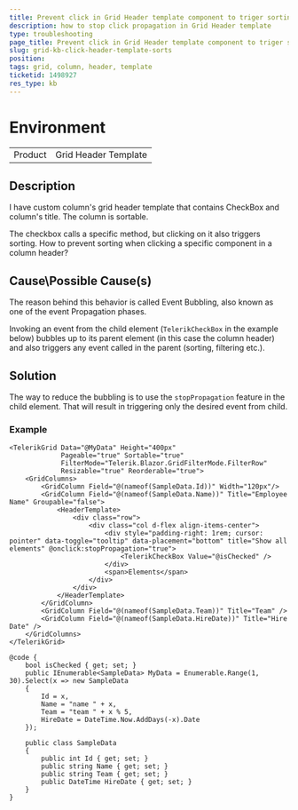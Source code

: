 ```yaml
---
title: Prevent click in Grid Header template component to triger sorting
description: how to stop click propagation in Grid Header template
type: troubleshooting
page_title: Prevent click in Grid Header template component to triger sorting
slug: grid-kb-click-header-template-sorts
position: 
tags: grid, column, header, template
ticketid: 1498927
res_type: kb
---
```


# Environment
<table>
	<tbody>
		<tr>
			<td>Product</td>
			<td>Grid Header Template</td>
		</tr>
	</tbody>
</table>


## Description

 I have custom column's grid header template that contains CheckBox and column's title. The column is sortable.

The checkbox calls a specific method, but clicking on it also triggers sorting.
How to prevent sorting when clicking a specific component in a column header?


## Cause\Possible Cause(s)

The reason behind this behavior is called Event Bubbling, also known as one of the event Propagation phases.

Invoking an event from the child element (`TelerikCheckBox` in the example below) bubbles up to its parent element (in this case the column header) and also triggers any event called in the parent (sorting, filtering etc.).

## Solution

The way to reduce the bubbling is to use the `stopPropagation` feature in the child element. That will result in triggering only the desired event from child.

### Example

````CSHTML
<TelerikGrid Data="@MyData" Height="400px"
             Pageable="true" Sortable="true" 
             FilterMode="Telerik.Blazor.GridFilterMode.FilterRow"
             Resizable="true" Reorderable="true">
    <GridColumns>
        <GridColumn Field="@(nameof(SampleData.Id))" Width="120px"/>
        <GridColumn Field="@(nameof(SampleData.Name))" Title="Employee Name" Groupable="false">
            <HeaderTemplate>
                <div class="row">
                    <div class="col d-flex align-items-center">
                        <div style="padding-right: 1rem; cursor: pointer" data-toggle="tooltip" data-placement="bottom" title="Show all elements" @onclick:stopPropagation="true">
                            <TelerikCheckBox Value="@isChecked" />
                        </div>
                        <span>Elements</span>
                    </div>
                </div>
            </HeaderTemplate>
        </GridColumn>
        <GridColumn Field="@(nameof(SampleData.Team))" Title="Team" />
        <GridColumn Field="@(nameof(SampleData.HireDate))" Title="Hire Date" />
    </GridColumns>
</TelerikGrid>

@code {
    bool isChecked { get; set; }
    public IEnumerable<SampleData> MyData = Enumerable.Range(1, 30).Select(x => new SampleData
    {
        Id = x,
        Name = "name " + x,
        Team = "team " + x % 5,
        HireDate = DateTime.Now.AddDays(-x).Date
    });

    public class SampleData
    {
        public int Id { get; set; }
        public string Name { get; set; }
        public string Team { get; set; }
        public DateTime HireDate { get; set; }
    }
}
````